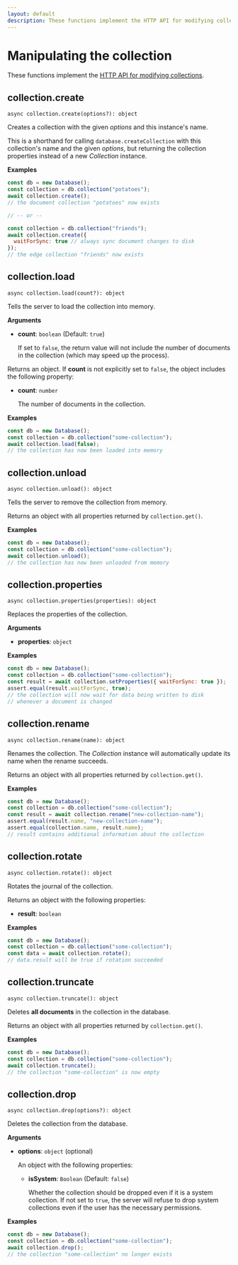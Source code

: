 ```yaml
---
layout: default
description: These functions implement the HTTP API for modifying collections
---
```

# Manipulating the collection

These functions implement the
[HTTP API for modifying collections](../http/collection-modifying.html).

## collection.create

`async collection.create(options?): object`

Creates a collection with the given _options_ and this instance's name.

This is a shorthand for calling `database.createCollection` with this
collection's name and the given _options_, but returning the collection
properties instead of a new _Collection_ instance.

**Examples**

```js
const db = new Database();
const collection = db.collection("potatoes");
await collection.create();
// the document collection "potatoes" now exists

// -- or --

const collection = db.collection("friends");
await collection.create({
  waitForSync: true // always sync document changes to disk
});
// the edge collection "friends" now exists
```

## collection.load

`async collection.load(count?): object`

Tells the server to load the collection into memory.

**Arguments**

- **count**: `boolean` (Default: `true`)

  If set to `false`, the return value will not include the number of documents
  in the collection (which may speed up the process).

Returns an object. If **count** is not explicitly set to `false`, the object includes the following property:

- **count**: `number`

  The number of documents in the collection.

**Examples**

```js
const db = new Database();
const collection = db.collection("some-collection");
await collection.load(false);
// the collection has now been loaded into memory
```

## collection.unload

`async collection.unload(): object`

Tells the server to remove the collection from memory.

Returns an object with all properties returned by `collection.get()`.

**Examples**

```js
const db = new Database();
const collection = db.collection("some-collection");
await collection.unload();
// the collection has now been unloaded from memory
```

## collection.properties

`async collection.properties(properties): object`

Replaces the properties of the collection.

**Arguments**

- **properties**: `object`

  <!-- TODO -->

**Examples**

```js
const db = new Database();
const collection = db.collection("some-collection");
const result = await collection.setProperties({ waitForSync: true });
assert.equal(result.waitForSync, true);
// the collection will now wait for data being written to disk
// whenever a document is changed
```

## collection.rename

`async collection.rename(name): object`

Renames the collection. The _Collection_ instance will automatically update its
name when the rename succeeds.

Returns an object with all properties returned by `collection.get()`.

**Examples**

```js
const db = new Database();
const collection = db.collection("some-collection");
const result = await collection.rename("new-collection-name");
assert.equal(result.name, "new-collection-name");
assert.equal(collection.name, result.name);
// result contains additional information about the collection
```

## collection.rotate

`async collection.rotate(): object`

Rotates the journal of the collection.

Returns an object with the following properties:

- **result**: `boolean`

  <!-- TODO -->

**Examples**

```js
const db = new Database();
const collection = db.collection("some-collection");
const data = await collection.rotate();
// data.result will be true if rotation succeeded
```

## collection.truncate

`async collection.truncate(): object`

Deletes **all documents** in the collection in the database.

Returns an object with all properties returned by `collection.get()`.

**Examples**

```js
const db = new Database();
const collection = db.collection("some-collection");
await collection.truncate();
// the collection "some-collection" is now empty
```

## collection.drop

`async collection.drop(options?): object`

Deletes the collection from the database.

**Arguments**

- **options**: `object` (optional)

  An object with the following properties:

  - **isSystem**: `Boolean` (Default: `false`)

    Whether the collection should be dropped even if it is a system collection. If not set to `true`, the server will refuse to drop system collections even if the user has the necessary permissions.

<!-- TODO Returns an object. -->

**Examples**

```js
const db = new Database();
const collection = db.collection("some-collection");
await collection.drop();
// the collection "some-collection" no longer exists
```
